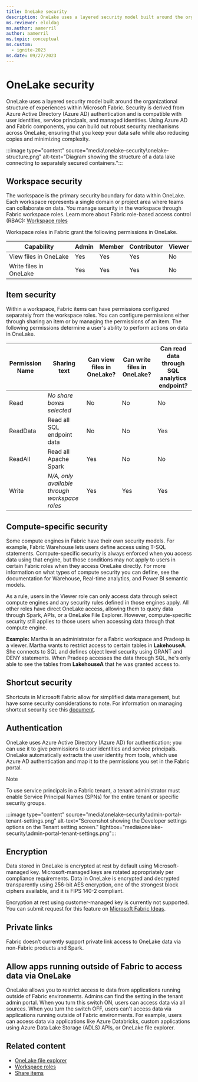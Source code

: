 ```yaml
---
title: OneLake security
description: OneLake uses a layered security model built around the organizational structure of experiences within Microsoft Fabric. Learn more about OneLake security.
ms.reviewer: eloldag
ms.author: aamerril
author: aamerril
ms.topic: conceptual
ms.custom:
  - ignite-2023
ms.date: 09/27/2023
---
```


# OneLake security

OneLake uses a layered security model built around the organizational structure of experiences within Microsoft Fabric. Security is derived from Azure Active Directory (Azure AD) authentication and is compatible with user identities, service principals, and managed identities. Using Azure AD and Fabric components, you can build out robust security mechanisms across OneLake, ensuring that you keep your data safe while also reducing copies and minimizing complexity.

:::image type="content" source="media\onelake-security\onelake-structure.png" alt-text="Diagram showing the structure of a data lake connecting to separately secured containers.":::

## Workspace security

The workspace is the primary security boundary for data within OneLake. Each workspace represents a single domain or project area where teams can collaborate on data. You manage security in the workspace through Fabric workspace roles. Learn more about Fabric role-based access control (RBAC): [Workspace roles](../get-started/roles-workspaces.md)

Workspace roles in Fabric grant the following permissions in OneLake.

| **Capability** | **Admin** | **Member** | **Contributor** | **Viewer** |
|---|---|---|---|---|
| View files in OneLake | Yes | Yes | Yes | No |
| Write files in OneLake | Yes | Yes | Yes | No |

## Item security

Within a workspace, Fabric items can have permissions configured separately from the workspace roles. You can configure permissions either through sharing an item or by managing the permissions of an item. The following permissions determine a user's ability to perform actions on data in OneLake.

| **Permission Name** | **Sharing text** | **Can view files in OneLake?** | **Can write files in OneLake?** | **Can read data through SQL analytics endpoint?** |
|----------|----------|----------|----------|--------------|
| Read | *No share boxes selected* | No | No | No |
| ReadData | Read all SQL endpoint data | No | No | Yes |
| ReadAll | Read all Apache Spark | Yes | No | No |
| Write | *N/A, only available through workspace roles* | Yes | Yes | Yes |

## Compute-specific security

Some compute engines in Fabric have their own security models. For example, Fabric Warehouse lets users define access using T-SQL statements. Compute-specific security is always enforced when you access data using that engine, but those conditions may not apply to users in certain Fabric roles when they access OneLake directly. For more information on what types of compute security you can define, see the documentation for Warehouse, Real-time analytics, and Power BI semantic models.

As a rule, users in the Viewer role can only access data through select compute engines and any security rules defined in those engines apply. All other roles have direct OneLake access, allowing them to query data through Spark, APIs, or a OneLake File Explorer. However, compute-specific security still applies to those users when accessing data through that compute engine.

**Example:** Martha is an administrator for a Fabric workspace and Pradeep is a viewer. Martha wants to restrict access to certain tables in **LakehouseA**. She connects to SQL and defines object level security using GRANT and DENY statements. When Pradeep accesses the data through SQL, he's only able to see the tables from **LakehouseA** that he was granted access to.

## Shortcut security

Shortcuts in Microsoft Fabric allow for simplified data management, but have some security considerations to note. For information on managing shortcut security see this [document](onelake-shortcuts.md#types-of-shortcuts).

## Authentication

OneLake uses Azure Active Directory (Azure AD) for authentication; you can use it to give permissions to user identities and service principals. OneLake automatically extracts the user identity from tools, which use Azure AD authentication and map it to the permissions you set in the Fabric portal.

> [!NOTE]
> To use service principals in a Fabric tenant, a tenant administrator must enable Service Principal Names (SPNs) for the entire tenant or specific security groups.

:::image type="content" source="media\onelake-security\admin-portal-tenant-settings.png" alt-text="Screenshot showing the Developer settings options on the Tenant setting screen." lightbox="media\onelake-security\admin-portal-tenant-settings.png":::

## Encryption

Data stored in OneLake is encrypted at rest by default using Microsoft-managed key. Microsoft-managed keys are rotated appropriately per compliance requirements. Data in OneLake is encrypted and decrypted transparently using 256-bit AES encryption, one of the strongest block ciphers available, and it is FIPS 140-2 compliant.

Encryption at rest using customer-managed key is currently not supported. You can submit request for this feature on [Microsoft Fabric Ideas](https://ideas.fabric.microsoft.com/).

## Private links

Fabric doesn’t currently support private link access to OneLake data via non-Fabric products and Spark.

## Allow apps running outside of Fabric to access data via OneLake

OneLake allows you to restrict access to data from applications running outside of Fabric environments. Admins can find the setting in the tenant admin portal.
When you turn this switch ON, users can access data via all sources. When you turn the switch OFF, users can't access data via applications running outside of Fabric environments. For example, users can access data via applications like Azure Databricks, custom applications using Azure Data Lake Storage (ADLS) APIs, or OneLake file explorer.

## Related content

- [OneLake file explorer](onelake-file-explorer.md)
- [Workspace roles](../get-started/roles-workspaces.md)
- [Share items](../get-started/share-items.md)
